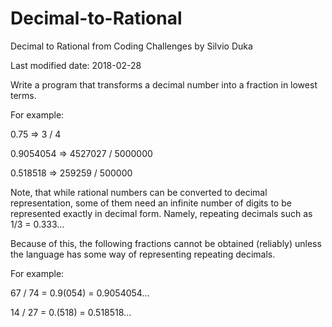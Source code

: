 # Decimal-to-Rational
Decimal to Rational from Coding Challenges by Silvio Duka


Last modified date: 2018-02-28 

Write a program that transforms a decimal number into a fraction in lowest terms. 

For example: 

0.75 => 3 / 4 

0.9054054 => 4527027 / 5000000 

0.518518 => 259259 / 500000 

Note, that while rational numbers can be converted to decimal representation, some of them need an infinite number of digits to be represented exactly in decimal form. Namely, repeating decimals such as 1/3 = 0.333... 

Because of this, the following fractions cannot be obtained (reliably) unless the language has some way of representing repeating decimals. 

For example: 

67 / 74 = 0.9(054) = 0.9054054... 

14 / 27 = 0.(518) = 0.518518... 
